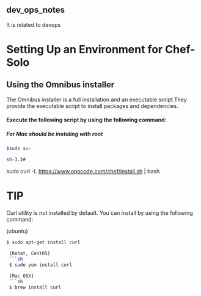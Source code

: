 ## dev_ops_notes
It is related to devops

# Setting Up an Environment for Chef-Solo

## Using the Omnibus installer
The Omnibus installer is a full installation and an executable script.They provide the executable script to install packages and dependencies.

#### Execute the following script by using the following command:

##### For Mac should be instaling with root

```sh 
$sudo su-

sh-3.2#
```

 sudo curl -L https://www.opscode.com/chef/install.sh | bash
 # TIP
Curl utility is not installed by default. You can install by using the following command:

(ubuntu)
```sh 
$ sudo apt-get install curl 

 (Rehat, CentOS)
 ```sh 
 $ sudo yum install curl
 
 (Mac OSX)
 ```sh 
 $ brew install curl
